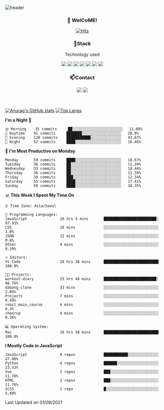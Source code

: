 ![header](https://capsule-render.vercel.app/api?type=waving&color=gradient&height=200&text=Kyungjoon&fontAlign=70&fontAlignY=40&animation=twinkling)

<h3 align="center">👋 WelCoME!</h3>

<div align=center>
  
[![Hits](https://hits.seeyoufarm.com/api/count/incr/badge.svg?url=https%3A%2F%2Fgithub.com%2Fuvula6921&count_bg=%2322BAC9&title_bg=%23827F7F&icon=iconify.svg&icon_color=%2325A27F&title=visits&edge_flat=false)](https://hits.seeyoufarm.com)
  
</div>
<h3 align="center">📌Stack</h3>
<p align="center">Technology used</p>
<div align="center"><img src="https://img.shields.io/badge/HTML5-E34F26?style=flat-square&logo=HTML5&logoColor=white"></img> <img src="https://img.shields.io/badge/CSS3-0A84FF?style=flat-square&logo=CSS3&logoColor=white"></img> <img src="https://img.shields.io/badge/JavaScript-FFCD11?style=flat-square&logo=JavaScript&logoColor=white"></img> <img src="https://img.shields.io/badge/React-00BCF6?style=flat-square&logo=React&logoColor=white"></img> <img src="https://img.shields.io/badge/jQuery-3655FF?style=flat-square&logo=jQuery&logoColor=white"></img> <img src="https://img.shields.io/badge/Ruby-E0115F?style=flat-square&logo=Ruby&logoColor=white"></img> <img src="https://img.shields.io/badge/Python-4B8BBE?style=flat-square&logo=Python&logoColor=white"></img></div>

<h3 align="center">📫Contact</h3>
<div align="center"><a href="https://velog.io/@uvula6921/"><img src="https://img.shields.io/badge/Blog-20c997?style=flat-square&logo=V&logoColor=white"/></a> <a href="pkj6921@gmail.com"><img src="https://img.shields.io/badge/Gmail-EA4335?style=flat-square&logo=Gmail&logoColor=white"/></a></div>
<br>
<br>

[![Anurag's GitHub stats](https://github-readme-stats.vercel.app/api?username=uvula6921&hide=stars,issues&show_icons=true&count_private=true&theme=tokyonight)](https://github.com/anuraghazra/github-readme-stats)
[![Top Langs](https://github-readme-stats.vercel.app/api/top-langs/?username=uvula6921&hide=css,jupyter%20notebook,html&exclude_repo=uvula6921,uvula6921.github.io&layout=compact&langs_count=8)](https://github.com/anuraghazra/github-readme-stats)

<!--START_SECTION:waka-->
**I'm a Night 🦉** 

```text
🌞 Morning    35 commits     ██░░░░░░░░░░░░░░░░░░░░░░░   11.08% 
🌆 Daytime    91 commits     ███████░░░░░░░░░░░░░░░░░░   28.8% 
🌃 Evening    138 commits    ███████████░░░░░░░░░░░░░░   43.67% 
🌙 Night      52 commits     ████░░░░░░░░░░░░░░░░░░░░░   16.46%

```
📅 **I'm Most Productive on Monday** 

```text
Monday       59 commits     ████░░░░░░░░░░░░░░░░░░░░░   18.67% 
Tuesday      36 commits     ██░░░░░░░░░░░░░░░░░░░░░░░   11.39% 
Wednesday    33 commits     ██░░░░░░░░░░░░░░░░░░░░░░░   10.44% 
Thursday     36 commits     ██░░░░░░░░░░░░░░░░░░░░░░░   11.39% 
Friday       39 commits     ███░░░░░░░░░░░░░░░░░░░░░░   12.34% 
Saturday     55 commits     ████░░░░░░░░░░░░░░░░░░░░░   17.41% 
Sunday       58 commits     ████░░░░░░░░░░░░░░░░░░░░░   18.35%

```


📊 **This Week I Spent My Time On** 

```text
⌚︎ Time Zone: Asia/Seoul

💬 Programming Languages: 
JavaScript               26 hrs 4 mins       ████████████████████████░   97.91% 
CSS                      16 mins             ░░░░░░░░░░░░░░░░░░░░░░░░░   1.0% 
JSON                     12 mins             ░░░░░░░░░░░░░░░░░░░░░░░░░   0.8% 
Other                    4 mins              ░░░░░░░░░░░░░░░░░░░░░░░░░   0.29%

🔥 Editors: 
VS Code                  26 hrs 38 mins      █████████████████████████   100.0%

🐱‍💻 Projects: 
workout-diary            25 hrs 46 mins      ████████████████████████░   96.76% 
dabang_clone             33 mins             ░░░░░░░░░░░░░░░░░░░░░░░░░   2.09% 
Projects                 7 mins              ░░░░░░░░░░░░░░░░░░░░░░░░░   0.49% 
react_main_course        4 mins              ░░░░░░░░░░░░░░░░░░░░░░░░░   0.3% 
cheerup                  4 mins              ░░░░░░░░░░░░░░░░░░░░░░░░░   0.26%

💻 Operating System: 
Mac                      26 hrs 38 mins      █████████████████████████   100.0%

```

**I Mostly Code in JavaScript** 

```text
JavaScript               8 repos             ███████████░░░░░░░░░░░░░░   47.06% 
Python                   4 repos             ██████░░░░░░░░░░░░░░░░░░░   23.53% 
Vue                      2 repos             ███░░░░░░░░░░░░░░░░░░░░░░   11.76% 
HTML                     2 repos             ███░░░░░░░░░░░░░░░░░░░░░░   11.76% 
SCSS                     1 repo              █░░░░░░░░░░░░░░░░░░░░░░░░   5.88%

```



 Last Updated on 01/08/2021
<!--END_SECTION:waka-->
